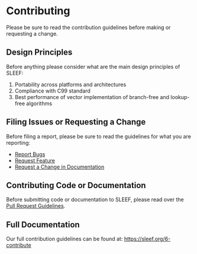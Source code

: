 # Contributing

Please be sure to read the contribution guidelines before making or requesting a change.

## Design Principles

Before anything please consider what are the main design principles of SLEEF:

1. Portability across platforms and architectures
2. Compliance with C99 standard
3. Best performance of vector implementation of branch-free and lookup-free algorithms

## Filing Issues or Requesting a Change

Before filing a report, please be sure to read the guidelines for what you are reporting:

* [Report Bugs](https://sleef.org/6-contribute#report-bugs)
* [Request Feature](https://sleef.org/6-contribute#request-feature)
* [Request a Change in Documentation](https://sleef.org/6-contribute#request-documentation)

## Contributing Code or Documentation

Before submitting code or documentation to SLEEF, please read over the [Pull Request Guidelines](https://sleef.org/6-contribute#pull-requests).

## Full Documentation

Our full contribution guidelines can be found at: <https://sleef.org/6-contribute>
